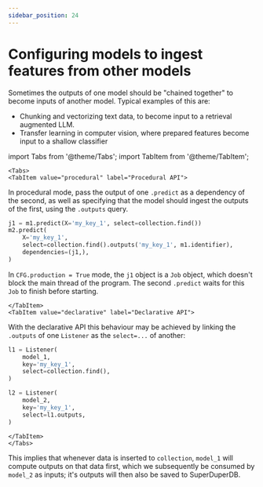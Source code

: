 ```yaml
---
sidebar_position: 24
---
```


# Configuring models to ingest features from other models

Sometimes the outputs of one model should be "chained together" to become inputs of another model.
Typical examples of this are:

- Chunking and vectorizing text data, to become input to a retrieval augmented LLM.
- Transfer learning in computer vision, where prepared features become input to a shallow classifier

import Tabs from '@theme/Tabs';
import TabItem from '@theme/TabItem';


```mdx-code-block
<Tabs>
<TabItem value="procedural" label="Procedural API">
```

In procedural mode, pass the output of one `.predict` as a dependency of
the second, as well as specifying that the model should ingest the outputs 
of the first, using the `.outputs` query.

```python
j1 = m1.predict(X='my_key_1', select=collection.find())
m2.predict(
    X='my_key_1',
    select=collection.find().outputs('my_key_1', m1.identifier),
    dependencies=(j1,),
)
```

In `CFG.production = True` mode, the `j1` object is a `Job` object, which 
doesn't block the main thread of the program. The second `.predict` waits
for this `Job` to finish before starting.

```mdx-code-block
</TabItem>
<TabItem value="declarative" label="Declarative API">
```

With the declarative API this 
behaviour may be achieved by linking the `.outputs` of one `Listener` as the `select=...` of another:

```python
l1 = Listener(
    model_1,
    key='my_key_1',
    select=collection.find(),
)

l2 = Listener(
    model_2,
    key='my_key_1',
    select=l1.outputs,
)
```

```mdx-code-block
</TabItem>
</Tabs>
```

This implies that whenever data is inserted to `collection`, `model_1` will compute outputs on that data first, 
which we subsequently be consumed by `model_2` as inputs; it's outputs will then also be saved to SuperDuperDB.